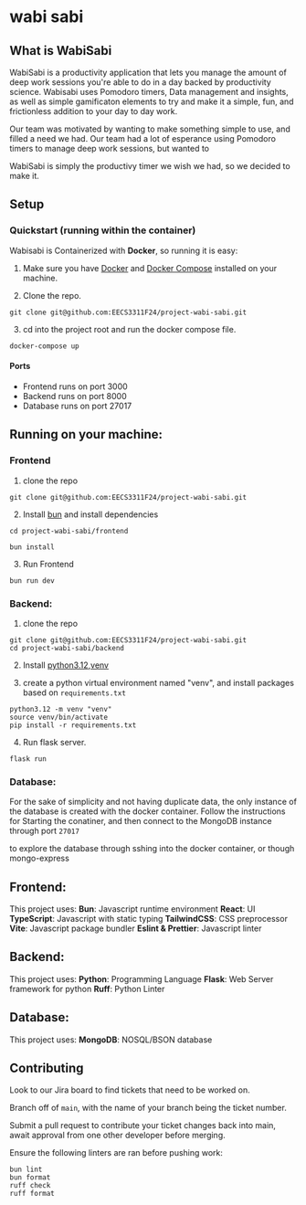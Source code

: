 # wabi sabi

## What is WabiSabi

WabiSabi is a productivity application that lets you manage the amount of deep work sessions you're able to do in a day backed by productivity science. Wabisabi uses Pomodoro timers, Data management and insights, as well as simple gamificaton elements to try and make it a simple, fun, and frictionless addition to your day to day work.

Our team was motivated by wanting to make something simple to use, and filled a need we had. Our team had a lot of esperance using Pomodoro timers to manage deep work sessions, but wanted to

WabiSabi is simply the productivy timer we wish we had, so we decided to make it.

## Setup

### Quickstart (running within the container)

Wabisabi is Containerized with **Docker**, so running it is easy:

1. Make sure you have [Docker](https://docs.docker.com/engine/install/) and [Docker Compose](https://docs.docker.com/compose/install/) installed on your machine.

2. Clone the repo.

```
git clone git@github.com:EECS3311F24/project-wabi-sabi.git
```

3. cd into the project root and run the docker compose file.

```
docker-compose up
```

#### Ports

- Frontend runs on port 3000
- Backend runs on port 8000
- Database runs on port 27017

## Running on your machine:

### Frontend

1. clone the repo

```
git clone git@github.com:EECS3311F24/project-wabi-sabi.git
```

2. Install [bun](https://bun.sh/) and install dependencies

```
cd project-wabi-sabi/frontend

bun install
```

3. Run Frontend

```
bun run dev
```

### Backend:

1. clone the repo

```
git clone git@github.com:EECS3311F24/project-wabi-sabi.git
cd project-wabi-sabi/backend
```

2. Install [python3.12](https://www.python.org/downloads/release/python-3120/),[venv](https://realpython.com/python-virtual-environments-a-primer/)

3. create a python virtual environment named "venv", and install packages based on `requirements.txt`

```
python3.12 -m venv "venv"
source venv/bin/activate
pip install -r requirements.txt
```

4. Run flask server.

```
flask run
```

### Database:

For the sake of simplicity and not having duplicate data, the only instance of the database is created with the docker container.
Follow the instructions for Starting the conatiner, and then connect to the MongoDB instance through port `27017`

to explore the database through sshing into the docker container, or though mongo-express

## Frontend:

This project uses:
**Bun**: Javascript runtime environment
**React**: UI
**TypeScript**: Javascript with static typing
**TailwindCSS**: CSS preprocessor
**Vite**: Javascript package bundler
**Eslint & Prettier**: Javascript linter

## Backend:

This project uses:
**Python**: Programming Language
**Flask**: Web Server framework for python
**Ruff**: Python Linter

## Database:

This project uses:
**MongoDB**: NOSQL/BSON database

## Contributing

Look to our Jira board to find tickets that need to be worked on.

Branch off of `main`, with the name of your branch being the ticket number.

Submit a pull request to contribute your ticket changes back into main, await approval from one other developer before merging.

Ensure the following linters are ran before pushing work:

```
bun lint
bun format
ruff check
ruff format
```
